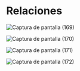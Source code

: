 # Relaciones

![Captura de pantalla (169)](https://github.com/luislopez-dev/UML/assets/48783255/ba3bd090-bf7c-47bc-b204-a3d768d97192)

![Captura de pantalla (170)](https://github.com/luislopez-dev/UML/assets/48783255/b09dfda9-03da-42ba-8bb9-41ceadb44b2f)

![Captura de pantalla (171)](https://github.com/luislopez-dev/UML/assets/48783255/e334f482-184f-42b2-a67e-283afdd40cd8)

![Captura de pantalla (172)](https://github.com/luislopez-dev/UML/assets/48783255/f23f892b-5329-4879-ac5e-4ce0c4df22ab)
